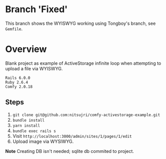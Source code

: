 # Branch 'Fixed'

This branch shows the WYISWYG working using Tongboy's branch, see `Gemfile`.

# Overview

Blank project as example of ActiveStorage infinite loop when attempting to upload a file via WYISWYG.

```
Rails 6.0.0
Ruby 2.6.4
Comfy 2.0.18
```

## Steps

1. `git clone git@github.com:nitsujri/comfy-activestorage-example.git`
1. `bundle install`
1. `yarn install`
1. `bundle exec rails s`
1. Visit `http://localhost:3000/admin/sites/1/pages/1/edit`
1. Upload image via WYSIWYG.

**Note** Creating DB isn't needed; sqlite db commited to project.
